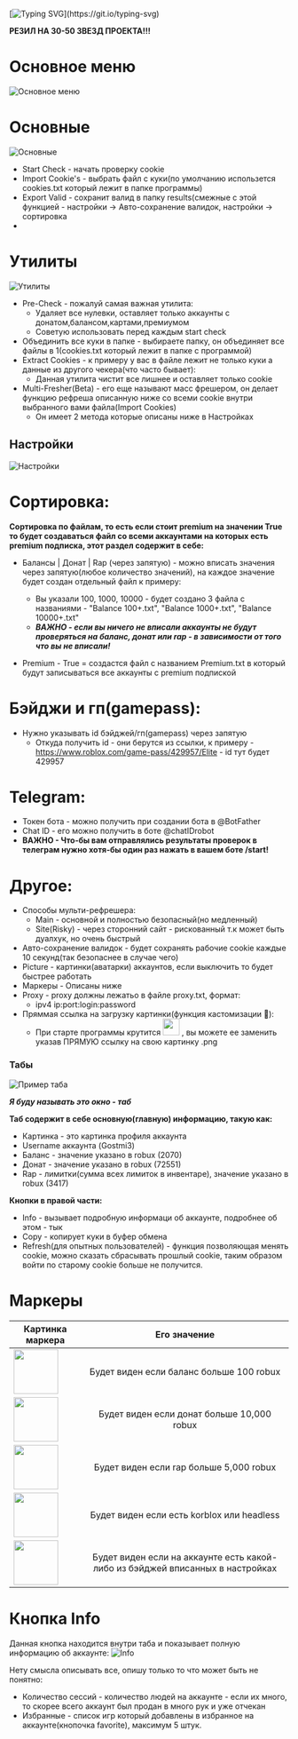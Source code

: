 [![Typing SVG](https://readme-typing-svg.herokuapp.com?font=Rubik+Mono+One&size=39&pause=1000&color=000000&vCenter=true&random=true&width=1500&lines=OtrabTool+by+Gostmi;%D0%9B%D1%83%D1%87%D1%88%D0%B8%D0%B9+%D0%B8%D0%BD%D1%81%D1%82%D1%80%D1%83%D0%BC%D0%B5%D0%BD%D1%82+%D0%B4%D0%BB%D1%8F+%D1%80%D0%B0%D0%B1%D0%BE%D1%82%D1%8B+%D1%81+cookie+roblox!)](https://git.io/typing-svg)

**РЕЗИЛ НА 30-50 ЗВЕЗД ПРОЕКТА!!!**

# Основное меню
![](https://i.postimg.cc/3N7RB2L0/Screenshot-677.png "Основное меню")

# Основные
![](https://i.postimg.cc/BQZZnTXt/Screenshot-683.png "Основные")

- Start Check - начать проверку cookie
- Import Cookie's - выбрать файл с куки(по умолчанию использется cookies.txt который лежит в папке программы)
- Export Valid - сохранит валид в папку results(смежные с этой функцией - настройки -> Авто-сохранение валидок, настройки -> сортировка
- 
# Утилиты
![](https://i.postimg.cc/D0HxHQN5/Screenshot-684.png "Утилиты")

- Pre-Check - пожалуй самая важная утилита:
   - Удаляет все нулевки, оставляет только аккаунты с донатом,балансом,картами,премиумом
   - Советую использовать перед каждым start check
- Объединить все куки в папке - выбираете папку, он объединяет все файлы в 1(cookies.txt который лежит в папке с программой)
- Extract Cookies - к примеру у вас в файле лежит не только куки а данные из другого чекера(что часто бывает):
   - Данная утилита чистит все лишнее и оставляет только cookie
- Multi-Fresher(Beta) - его еще называют масс фрешером, он делает функцию рефреша описанную ниже со всеми cookie внутри выбранного вами файла(Import Cookies)
   - Он имеет 2 метода которые описаны ниже в Настройках

## Настройки
![](https://i.postimg.cc/MTB5RJ4K/Screenshot-681.png "Настройки")

# **Сортировка:** 

**Сортировка по файлам, то есть если стоит premium на значении True то будет создаваться файл со всеми аккаунтами на которых есть premium подписка, этот раздел содержит в себе:**

- Балансы | Донат | Rap (через запятую) - можно вписать значения через запятую(любое количество значений), на каждое значение будет создан отдельный файл к примеру:
   - Вы указали 100, 1000, 10000 - будет создано 3 файла с названиями - "Balance 100+.txt", "Balance 1000+.txt", "Balance 10000+.txt"
   - ***ВАЖНО - если вы ничего не вписали аккаунты не будут проверяться на баланс, донат или rap - в зависимости от того что вы не вписали!***
 
- Premium - True = создастся файл с названием Premium.txt в который будут записываться все аккаунты с premium подпиской

# **Бэйджи и гп(gamepass):**
- Нужно указывать id бэйджей/гп(gamepass) через запятую
  - Откуда получить id - они берутся из ссылки, к примеру - https://www.roblox.com/game-pass/429957/Elite - id тут будет 429957

# **Telegram:**
- Токен бота - можно получить при создании бота в @BotFather
- Chat ID - его можно получить в боте @chatIDrobot
- **ВАЖНО - Что-бы вам отправлялись результаты проверок в телеграм нужно хотя-бы один раз нажать в вашем боте /start!**

# **Другое:**
- Способы мульти-рефрешера:
  - Main - основной и полностью безопасный(но медленный)
  - Site(Risky) - через сторонний сайт - рискованный т.к может быть дуалхук, но очень быстрый
- Авто-сохранение валидок - будет сохранять рабочие cookie каждые 10 секунд(так безопаснее в случае чего)
- Picture - картинки(аватарки) аккаунтов, если выключить то будет быстрее работать
- Маркеры - Описаны ниже
- Proxy - proxy должны лежатьо в файле proxy.txt, формат:
   - ipv4 ip:port:login:password 
- Пряммая ссылка на загрузку картинки(функция кастомизации :moyai:):
   - При старте программы крутится <img src="https://i.postimg.cc/bYQRpCLj/pngegg-modified.png" width="30" height="30"> , вы можете ее заменить указав ПРЯМУЮ ссылку на свою картинку .png

### Табы
![](https://i.postimg.cc/pTQVpp2W/Screenshot-678.png "Пример таба")
 
***Я буду называть это окно - таб***

**Таб содержит в себе основную(главную) информацию, такую как:**
- Картинка - это картинка профиля аккаунта
- Username аккаунта (Gostmi3)
- Баланс - значение указано в robux (2070)
- Донат - значение указано в robux (72551)
- Rap - лимитки(сумма всех лимиток в инвентаре), значение указано в robux (3417)

**Кнопки в правой части:**
- Info - вызывает подробную информаци об аккаунте, подробнее об этом - тык
- Copy - копирует куки в буфер обмена
- Refresh(для опытных пользователей) - функция позволяющая менять cookie, можно сказать сбрасывать прошлый cookie, таким образом войти по старому cookie больше не получится.

 # Маркеры

| Картинка маркера | Его значение |
|----------------|:---------:|
| <img src="https://i.postimg.cc/25jZz7kj/66ce4363c927b327580622de-1500-robux-read-disc-roblox-Photoroom.png" width="80" height="80"> | Будет виден если баланс больше 100 robux |
| <img src="https://i.postimg.cc/LXwY3dzh/images-Photoroom.png" width="80" height="80"> | Будет виден если донат больше 10,000 robux |
| <img src="https://i.postimg.cc/mkLqjqBf/no-Filter-Photoroom.png" width="80" height="80"> | Будет виден если rap больше 5,000 robux |
| <img src="https://i.postimg.cc/zvqCgY5W/no-Filter-Photoroom-2.png" width="80" height="80"> | Будет виден если есть korblox или headless |
| <img src="https://i.postimg.cc/FHFhnWFZ/images-Photoroom-1.png" width="80" height="80"> | Будет виден если на аккаунте есть какой-либо из бэйджей вписанных в настройках |


# Кнопка Info
Данная кнопка находится внутри таба и показывает полную информацию об аккаунте:
![](https://i.postimg.cc/0NG2NcdM/Screenshot-685.png "Info")

Нету смысла описывать все, опишу только то что может быть не понятно:
- Количество сессий - количество людей на аккаунте - если их много, то скорее всего аккаунт был продан в много рук и уже отчекан
- Избранные - список игр который добавлены в избранное на аккаунте(кнопочка favorite), максимум 5 штук.
